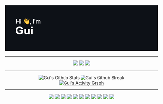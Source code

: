 ![](./header.png)
<hr/>
 <p class="social" align="center">   
        <a href="mailto:gbrunow@outlook.com" target="_blank"><img src="https://img.shields.io/badge/-Email-0D1117?style=for-the-badge&logo=gmail&logoColor=00B9EC"></a>
        <a href="https://www.linkedin.com/in/gbrunow" target="_blank"><img src="https://img.shields.io/badge/-LinkedIn-0D1117?style=for-the-badge&logo=linkedin&logoColor=00B9EC"></a> 
        <a href="https://www.instagram.com/gbrunow" target="_blank"><img src="https://img.shields.io/badge/-Instagram-0D1117?style=for-the-badge&logo=instagram&logoColor=00B9EC"></a>
</p>

<hr/>

<div class="content" align="center">
    <div class="stats">
        <img height="170" alt="Gui's Github Stats" src="https://github-readme-stats.vercel.app/api?username=gbrunow&show_icons=true&include_all_commits=true&count_private=true&theme=react&hide_border=true&bg_color=0D1117&title_color=00B9EC&icon_color=00B9EC"/>
        <img height="170" alt="Gui's Github Streak" src="https://github-readme-streak-stats.herokuapp.com/?user=gbrunow&theme=highcontrast&hide_border=true&background=0D1117&ring=00B9EC&fire=00B9EC&currStreakLabel=00B9EC"/>
    </div>
    <div class="contribuition">
        <a href="#"><img alt="Gui's Activity Graph" src="https://activity-graph.herokuapp.com/graph?username=gbrunow&custom_title=Gui's%20Contribution%20Graph&bg_color=0D1117&color=00B9EC&line=FFFFFF&point=00B9EC&hide_border=true" /></a>
    </div>
</div>

<hr/>

<p class="skills" align="center">
    <a href="#"><img src="https://img.shields.io/badge/-TypeScript-0D1117?style=flat-square&logo=typescript&logoColor=00B9EC"></a>
    <a href="#"><img src="https://img.shields.io/badge/-JavaScript-0D1117?style=flat-square&logo=javascript&logoColor=00B9EC"></a>
    <a href="#"><img src="https://img.shields.io/badge/-HTML5-0D1117?style=flat-square&logo=html5&logoColor=00B9EC"></a>
    <a href="#"><img src="https://img.shields.io/badge/-CSS3-0D1117?style=flat-square&logo=css3&logoColor=00B9EC"></a>
    <a href="#"><img src="https://img.shields.io/badge/-SAAS-0D1117?style=flat-square&logo=sass&logoColor=00B9EC"></a>
    <a href="#"><img src="https://img.shields.io/badge/-Node-0D1117?style=flat-square&logo=javascript&logoColor=00B9EC"></a>
    <a href="#"><img src="https://img.shields.io/badge/-Angular-0D1117?style=flat-square&logo=angular&logoColor=00B9EC"></a>
    <a href="#"><img src="https://img.shields.io/badge/-React-0D1117?style=flat-square&logo=react&logoColor=00B9EC"></a>
    <a href="#"><img src="https://img.shields.io/badge/-GitHub-0D1117?style=flat-square&logo=github&logoColor=00B9EC"></a>
    <a href="#"><img src="https://img.shields.io/badge/-Git-0D1117?style=flat-square&logo=git&logoColor=00B9EC"></a>
    <a href="#"><img src="https://img.shields.io/badge/Markdown-%230D1117.svg?style=flat-square&logo=markdown&logoColor=00B9EC"></a>
</p>
